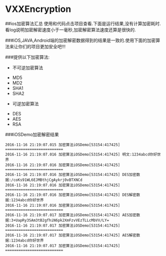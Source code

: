 # VXXEncryption
##ios加密算法汇总
使用和代码点击项目查看.下面是运行结果,没有计算加密耗时.看log说明加密解密速度小于一毫秒,加密解密算法速度还算是很快的.  

###iOS,JAVA,Android端的加密解密数据得到的结果是一致的.使用下面的加密算法来让你们的项目更加安全吧!!!

###提供以下加密算法:

* 不可逆加密算法
 - MD5
 - MD2
 - SHA1
 - SHA2
 
* 可逆加密算法
 - DES
 - AES
 - RSA  

###iOSDemo加密解密结果

```
2016-11-16 21:19:07.015 加密算法iOSDemo[53154:417425] ==========================
2016-11-16 21:19:07.016 加密算法iOSDemo[53154:417425] 明文:1234abcd你好世界
2016-11-16 21:19:07.016 加密算法iOSDemo[53154:417425] ==========================
2016-11-16 21:19:07.016 加密算法iOSDemo[53154:417425] DES加密数据:/coKs91WL6EJMBthjCgAykrj0vBTXNCd
2016-11-16 21:19:07.016 加密算法iOSDemo[53154:417425] ==========================
2016-11-16 21:19:07.016 加密算法iOSDemo[53154:417425] DES解密数据:1234abcd你好世界
2016-11-16 21:19:07.016 加密算法iOSDemo[53154:417425] ==========================
2016-11-16 21:19:07.017 加密算法iOSDemo[53154:417425] AES加密数据:3+UapRy3SAm3tB2gfhiN6pk2XmFzvVEzTLLcMbVV/LY=
2016-11-16 21:19:07.017 加密算法iOSDemo[53154:417425] ==========================
2016-11-16 21:19:07.017 加密算法iOSDemo[53154:417425] AES解密数据:1234abcd你好世界
2016-11-16 21:19:07.017 加密算法iOSDemo[53154:417425] ==========================
```